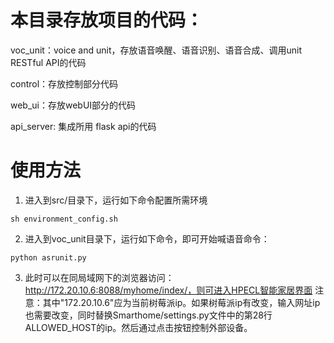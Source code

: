 # 本目录存放项目的代码：

voc_unit：voice and unit，存放语音唤醒、语音识别、语音合成、调用unit RESTful API的代码

control：存放控制部分代码

web_ui：存放webUI部分的代码

api_server: 集成所用 flask api的代码
# 使用方法
1. 进入到src/目录下，运行如下命令配置所需环境
```
sh environment_config.sh
```
2. 进入到voc_unit目录下，运行如下命令，即可开始喊语音命令：
```
python asrunit.py
```
3. 此时可以在同局域网下的浏览器访问：http://172.20.10.6:8088/myhome/index/，则可进入HPECL智能家居界面 
注意：其中"172.20.10.6"应为当前树莓派ip。如果树莓派ip有改变，输入网址ip也需要改变，同时替换Smarthome/settings.py文件中的第28行ALLOWED_HOST的ip。然后通过点击按钮控制外部设备。

